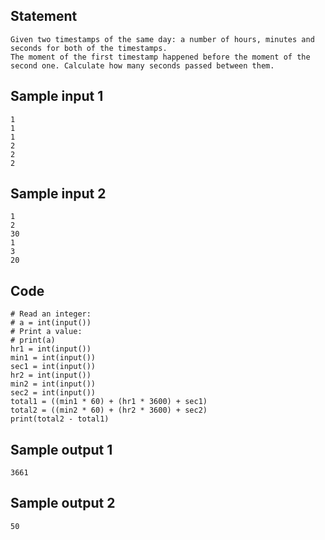 ## Statement
```
Given two timestamps of the same day: a number of hours, minutes and seconds for both of the timestamps. 
The moment of the first timestamp happened before the moment of the second one. Calculate how many seconds passed between them.
```
## Sample input 1
```
1
1
1
2
2
2
```
## Sample input 2
```
1
2
30
1
3
20
```
## Code
```
# Read an integer:
# a = int(input())
# Print a value:
# print(a)
hr1 = int(input())
min1 = int(input())
sec1 = int(input())
hr2 = int(input())
min2 = int(input())
sec2 = int(input())
total1 = ((min1 * 60) + (hr1 * 3600) + sec1)
total2 = ((min2 * 60) + (hr2 * 3600) + sec2)
print(total2 - total1)
```
## Sample output 1
```
3661
```
## Sample output 2
```
50
```
